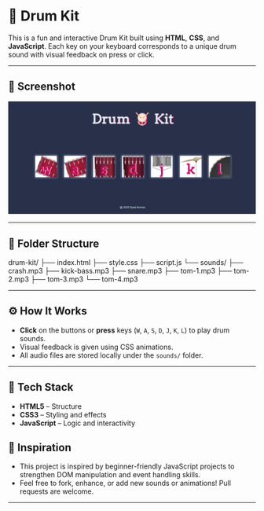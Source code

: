 # 🥁 Drum Kit

This is a fun and interactive Drum Kit built using **HTML**, **CSS**, and **JavaScript**. Each key on your keyboard corresponds to a unique drum sound with visual feedback on press or click. 

---

## 📸 Screenshot

![Drum Kit Screenshot](DRUM.png)

---

## 📁 Folder Structure
drum-kit/
├── index.html
├── style.css 
├── script.js 
└── sounds/ 
├── crash.mp3
├── kick-bass.mp3
├── snare.mp3
├── tom-1.mp3
├── tom-2.mp3
├── tom-3.mp3
└── tom-4.mp3

---

## ⚙️ How It Works

- **Click** on the buttons or **press** keys (`W`, `A`, `S`, `D`, `J`, `K`, `L`) to play drum sounds.
- Visual feedback is given using CSS animations.
- All audio files are stored locally under the `sounds/` folder.

---

## 🚀 Tech Stack

- **HTML5** – Structure
- **CSS3** – Styling and effects
- **JavaScript** – Logic and interactivity


## 🧠 Inspiration
- This project is inspired by beginner-friendly JavaScript projects to strengthen DOM manipulation and event handling skills.
- Feel free to fork, enhance, or add new sounds or animations! Pull requests are welcome.
---





